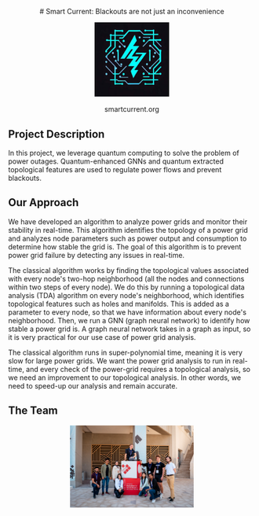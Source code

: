 <p align = "center">
  # Smart Current: Blackouts are not just an inconvenience
</p>
<p align="center">
  <img src="images/logo.jpg"
  width=30%/>
</p>
<p align="center">
  smartcurrent.org
</p>


## Project Description

In this project, we leverage quantum computing to solve the problem of power outages. Quantum-enhanced GNNs and quantum extracted topological features are used to regulate power flows and prevent blackouts.


## Our Approach

We have developed an algorithm to analyze power grids and monitor their stability in real-time. This algorithm identifies the topology of a power grid and analyzes node parameters such as power output and consumption to determine how stable the grid is. The goal of this algorithm is to prevent power grid failure by detecting any issues in real-time.

The classical algorithm works by finding the topological values associated with every node's two-hop neighborhood (all the nodes and connections within two steps of every node). We do this by running a topological data analysis (TDA) algorithm on every node's neighborhood, which identifies topological features such as holes and manifolds. This is added as a parameter to every node, so that we have information about every node's neighborhood. Then, we run a GNN (graph neural network) to identify how stable a power grid is. A graph neural network takes in a graph as input, so it is very practical for our use case of power grid analysis. 

The classical algorithm runs in super-polynomial time, meaning it is very slow for large power grids. We want the power grid analysis to run in real-time, and every check of the power-grid requires a topological analysis, so we need an improvement to our topological analysis. In other words, we need to speed-up our analysis and remain accurate. 


## The Team
<p align="center">
  <img src="images/team.jpg"
  width=50%/>
</p>
